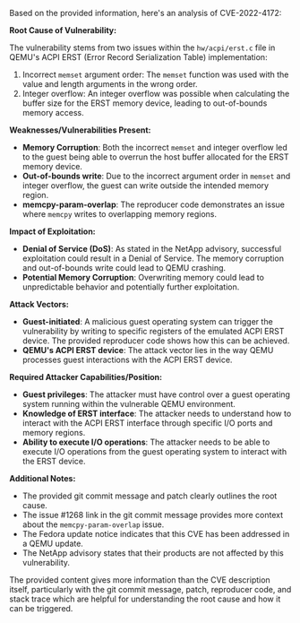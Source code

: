Based on the provided information, here's an analysis of CVE-2022-4172:

**Root Cause of Vulnerability:**

The vulnerability stems from two issues within the `hw/acpi/erst.c` file in QEMU's ACPI ERST (Error Record Serialization Table) implementation:
  1. Incorrect `memset` argument order: The `memset` function was used with the value and length arguments in the wrong order.
  2. Integer overflow: An integer overflow was possible when calculating the buffer size for the ERST memory device, leading to out-of-bounds memory access.

**Weaknesses/Vulnerabilities Present:**
*   **Memory Corruption**: Both the incorrect `memset` and integer overflow led to the guest being able to overrun the host buffer allocated for the ERST memory device.
*   **Out-of-bounds write**: Due to the incorrect argument order in `memset` and integer overflow, the guest can write outside the intended memory region.
*   **memcpy-param-overlap**: The reproducer code demonstrates an issue where `memcpy` writes to overlapping memory regions.

**Impact of Exploitation:**
*   **Denial of Service (DoS)**: As stated in the NetApp advisory, successful exploitation could result in a Denial of Service. The memory corruption and out-of-bounds write could lead to QEMU crashing.
*   **Potential Memory Corruption**: Overwriting memory could lead to unpredictable behavior and potentially further exploitation.

**Attack Vectors:**
*   **Guest-initiated**: A malicious guest operating system can trigger the vulnerability by writing to specific registers of the emulated ACPI ERST device. The provided reproducer code shows how this can be achieved.
*   **QEMU's ACPI ERST device**: The attack vector lies in the way QEMU processes guest interactions with the ACPI ERST device.

**Required Attacker Capabilities/Position:**
*   **Guest privileges**: The attacker must have control over a guest operating system running within the vulnerable QEMU environment.
*   **Knowledge of ERST interface**: The attacker needs to understand how to interact with the ACPI ERST interface through specific I/O ports and memory regions.
*   **Ability to execute I/O operations**: The attacker needs to be able to execute I/O operations from the guest operating system to interact with the ERST device.

**Additional Notes:**
*   The provided git commit message and patch clearly outlines the root cause.
*   The issue #1268 link in the git commit message provides more context about the `memcpy-param-overlap` issue.
*   The Fedora update notice indicates that this CVE has been addressed in a QEMU update.
*   The NetApp advisory states that their products are not affected by this vulnerability.

The provided content gives more information than the CVE description itself, particularly with the git commit message, patch, reproducer code, and stack trace which are helpful for understanding the root cause and how it can be triggered.